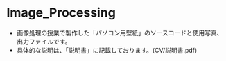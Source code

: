 # Image_Processing
- 画像処理の授業で製作した「パソコン用壁紙」のソースコードと使用写真、出力ファイルです。
- 具体的な説明は、「説明書」に記載しております。(CV/説明書.pdf)
